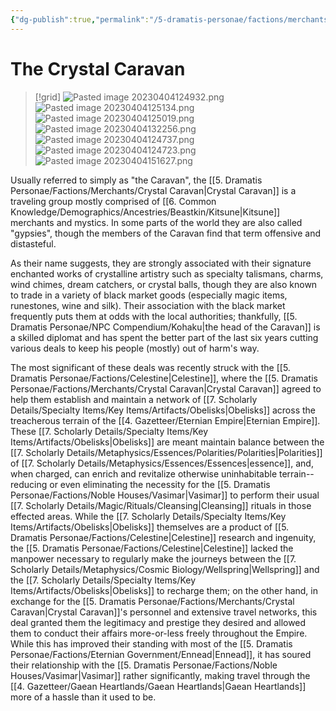 ```yaml
---
{"dg-publish":true,"permalink":"/5-dramatis-personae/factions/merchants/crystal-caravan/","noteIcon":""}
---
```


# The Crystal Caravan

>[!grid]
>![Pasted image 20230404124932.png](/img/user/x.%20Assets/Attachments/Pasted%20image%2020230404124932.png)
>![Pasted image 20230404125134.png](/img/user/x.%20Assets/Attachments/Pasted%20image%2020230404125134.png)
>![Pasted image 20230404125019.png](/img/user/x.%20Assets/Attachments/Pasted%20image%2020230404125019.png)
>![Pasted image 20230404132256.png](/img/user/x.%20Assets/Attachments/Pasted%20image%2020230404132256.png)
>![Pasted image 20230404124737.png](/img/user/x.%20Assets/Attachments/Pasted%20image%2020230404124737.png)
>![Pasted image 20230404124723.png](/img/user/x.%20Assets/Attachments/Pasted%20image%2020230404124723.png)
>![Pasted image 20230404151627.png](/img/user/x.%20Assets/Attachments/Pasted%20image%2020230404151627.png)

Usually referred to simply as "the Caravan", the [[5. Dramatis Personae/Factions/Merchants/Crystal Caravan\|Crystal Caravan]] is a traveling group mostly comprised of [[6. Common Knowledge/Demographics/Ancestries/Beastkin/Kitsune\|Kitsune]] merchants and mystics. In some parts of the world they are also called "gypsies", though the members of the Caravan find that term offensive and distasteful. 

As their name suggests, they are strongly associated with their signature enchanted works of crystalline artistry such as specialty talismans, charms, wind chimes, dream catchers, or crystal balls, though they are also known to trade in a variety of black market goods (especially magic items, runestones, wine and silk). Their association with the black market frequently puts them at odds with the local authorities; thankfully, [[5. Dramatis Personae/NPC Compendium/Kohaku\|the head of the Caravan]] is a skilled diplomat and has spent the better part of the last six years cutting various deals to keep his people (mostly) out of harm's way. 

The most significant of these deals was recently struck with the [[5. Dramatis Personae/Factions/Celestine\|Celestine]], where the [[5. Dramatis Personae/Factions/Merchants/Crystal Caravan\|Crystal Caravan]] agreed to help them establish and maintain a network of [[7. Scholarly Details/Specialty Items/Key Items/Artifacts/Obelisks\|Obelisks]] across the treacherous terrain of the [[4. Gazetteer/Eternian Empire\|Eternian Empire]]. These [[7. Scholarly Details/Specialty Items/Key Items/Artifacts/Obelisks\|Obelisks]] are meant maintain balance between the [[7. Scholarly Details/Metaphysics/Essences/Polarities/Polarities\|Polarities]] of [[7. Scholarly Details/Metaphysics/Essences/Essences\|essence]], and, when charged, can enrich and revitalize otherwise uninhabitable terrain-- reducing or even eliminating the necessity for the [[5. Dramatis Personae/Factions/Noble Houses/Vasimar\|Vasimar]] to perform their usual [[7. Scholarly Details/Magic/Rituals/Cleansing\|Cleansing]] rituals in those effected areas. While the [[7. Scholarly Details/Specialty Items/Key Items/Artifacts/Obelisks\|Obelisks]] themselves are a product of [[5. Dramatis Personae/Factions/Celestine\|Celestine]] research and ingenuity, the [[5. Dramatis Personae/Factions/Celestine\|Celestine]] lacked the manpower necessary to regularly make the journeys between the [[7. Scholarly Details/Metaphysics/Cosmic Biology/Wellspring\|Wellspring]] and the [[7. Scholarly Details/Specialty Items/Key Items/Artifacts/Obelisks\|Obelisks]] to recharge them; on the other hand, in exchange for the [[5. Dramatis Personae/Factions/Merchants/Crystal Caravan\|Crystal Caravan]]'s personnel and extensive travel networks, this deal granted them the legitimacy and prestige they desired and allowed them to conduct their affairs more-or-less freely throughout the Empire. While this has improved their standing with most of the [[5. Dramatis Personae/Factions/Eternian Government/Ennead\|Ennead]], it has soured their relationship with the [[5. Dramatis Personae/Factions/Noble Houses/Vasimar\|Vasimar]] rather significantly, making travel through the [[4. Gazetteer/Gaean Heartlands/Gaean Heartlands\|Gaean Heartlands]] more of a hassle than it used to be. 